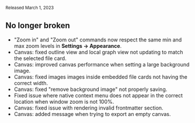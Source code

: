<small>Released March 1, 2023</small>

## No longer broken

- "Zoom in" and "Zoom out" commands now respect the same min and max zoom levels in **Settings → Appearance**.
- Canvas: fixed outline view and local graph view not updating to match the selected file card.
- Canvas: improved canvas performance when setting a large background image.
- Canvas: fixed images images inside embedded file cards not having the correct width.
- Canvas: fixed "remove background image" not properly saving.
- Fixed issue where native context menu does not appear in the correct location when window zoom is not 100%.
- Canvas: fixed issue with rendering invalid frontmatter section.
- Canvas: added message when trying to export an empty canvas.
